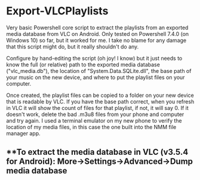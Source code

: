 # Export-VLCPlaylists
Very basic Powershell core script to extract the playlists from an exported media database from VLC on Android.
Only tested on Powershell 7.4.0 (on Windows 10) so far, but it worked for me.  I take no blame for any damage that this script might do, but it really shouldn't do any.

Configure by hand-editing the script (oh joy! I know) but it just needs to know the full (or relative) path to the exported media database ("vlc_media.db"), the location of "System.Data.SQLite.dll", the base path of your music on the new device, and where to put the playlist files on your computer.

Once created, the playlist files can be copied to a folder on your new device that is readable by VLC.  If you have the base path correct, when you refresh in VLC it will show the count of files for that playlist, if not, it will say 0.  If it doesn't work, delete the bad .m3u8 files from your phone and computer and try again.
I used a terminal emulator on my new phone to verify the location of my media files, in this case the one built into the NMM file manager app.

## **To extract the media database in VLC (v3.5.4 for Android): More->Settings->Advanced->Dump media database

